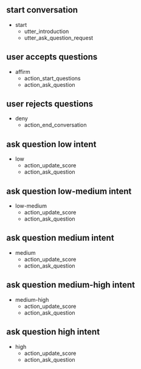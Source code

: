 ## start conversation
* start
    - utter_introduction
    - utter_ask_question_request    

## user accepts questions
* affirm
    - action_start_questions
    - action_ask_question

## user rejects questions
* deny
    - action_end_conversation
    
## ask question low intent
* low
    - action_update_score
    - action_ask_question
    
## ask question low-medium intent
* low-medium
    - action_update_score
    - action_ask_question
    
## ask question medium intent
* medium
    - action_update_score
    - action_ask_question
    
## ask question medium-high intent
* medium-high
    - action_update_score
    - action_ask_question
    
## ask question high intent
* high
    - action_update_score
    - action_ask_question